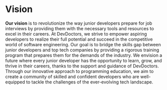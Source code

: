 # Vision

**Our vision** is to revolutionize the way junior developers prepare for job interviews by providing them with the necessary tools and resources to excel in their careers. At DevDoctors, we strive to empower aspiring developers to realize their full potential and succeed in the competitive world of software engineering. Our goal is to bridge the skills gap between junior developers and top tech companies by providing a rigorous training program that prepares them for the demands of the industry. We envision a future where every junior developer has the opportunity to learn, grow, and thrive in their careers, thanks to the support and guidance of DevDoctors. Through our innovative approach to programming education, we aim to create a community of skilled and confident developers who are well-equipped to tackle the challenges of the ever-evolving tech landscape.
